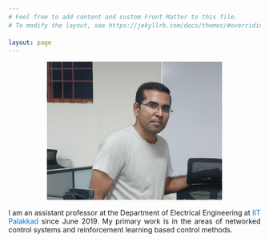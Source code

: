 ```yaml
---
# Feel free to add content and custom Front Matter to this file.
# To modify the layout, see https://jekyllrb.com/docs/themes/#overriding-theme-defaults

layout: page
---
```


<p align="center">
<img src="me1.jpg" alt="drawing" width="350px"/>
</p>

<!--
<p style="text-align: justify;">
I am an assistant professor at the Department of Electrical Engineering at [IIT Palakkad](https://iitpkd.ac.in/) since June 2019. My primary work is in the areas of networked control systems and reinforcement learning based control methods.
</p> -->

<p style="text-align: justify;">
I am an assistant professor at the Department of Electrical Engineering at <a href="https://iitpkd.ac.in/" target="_blank" style="color: #0077cc; cursor: pointer; text-decoration: none;">IIT Palakkad</a> since June 2019. My primary work is in the areas of networked control systems and reinforcement learning based control methods.
</p>
